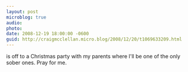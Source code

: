 ```yaml
---
layout: post
microblog: true
audio: 
photo: 
date: 2008-12-19 18:00:00 -0600
guid: http://craigmcclellan.micro.blog/2008/12/20/t1069633209.html
---
```

is off to a Christmas party with my parents where I'll be one of the only sober ones. Pray for me.

